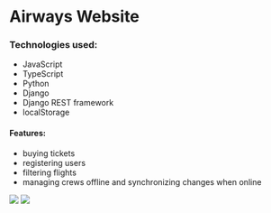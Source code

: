 # Airways Website

### Technologies used:
* JavaScript
* TypeScript
* Python
* Django
* Django REST framework
* localStorage

#### Features:
* buying tickets
* registering users
* filtering flights
* managing crews offline and synchronizing changes when online

![](https://lh3.googleusercontent.com/Yz3Jy3f387qu4HiAKT_CVkeD5864vT-IcUzD0BnSvFo0wfEp7jYFS5fyUiVUcK27KS-2RMEoWk0atM71E7KuPcXk51SCUaCKV7qFixwScq0_kDqcpt3V2IX94qWLRxHCESFKoMkyWVUOycmT4jk-7YrootwC3rWSwh0GydMBVnKxbAMvrKWmNx_IJAizfHj6psB5WUos1U66cX6Nw2I9BSVCfotVnFHZ4jwE33FyHJ9gZshPWWvawapfDnQpOBKOy26Q7VWVwbpVNsYh0zlKx5osfe2pL4LZj8s3idl8heru3Imhj6-KOhuxNj0HxtNBMUvIYOs-Sbe5h0VHJmHOJEPMSoOaAhotHw22Sb53bAKmVjLo2Qvx7NiKck5k-MNhLmKKoX-s4pb4u7-8un-Y2YxhirU9fKoAfLELDCKQ_xAOm-EGXeQrh9JnIknOMsof9P0c5tsY3s0Hl16vfZNNQvWujR1LdKLoyFGc3gwaQ2hfW-3KVB06r9VJ7aHaUGghPdtVvGFJuguA-EPqGafFJMvUgiNyqctBJ1HIBdxQRF4brQgFArAoSx2YO7Hwn1fIo08NmQIS2omCX9Ns-SgFH8N5tYkygUSX8ETcMxgWX5rOgKSaJ3_HL3Ve3_nUOLE=w950-h600-no)
![](https://lh3.googleusercontent.com/-FWWtmfjclyRggGVxVlrXAAJhgFGXOU52zAxUHC54F7OLF-_hDOPCUMW1HmRRNgBw_c28XNQ2RMKGc0QNpckzMD0suB3V6Gr_nOp0T4U8xvuGWHx3s8S8amKTcbDqG4GE3_ofzVbjRFb0c-aBiTvqHvL9PgE9gnf5LsKcFJbvGzuqYfBO-slfl3z5SqtoM-u8sMUx8TeIXqVwfGBOpmct7gOS8BnQ9k4mWCS985dKOpuyLvepRI5xq4mjnZ-xoUWLSoTo34KJibzDmJDK_t2pnBcylJvLPhW-QyDRSzY7k3IQT8wGPeO9Rc88wM6DU6LQXWA85jsDXPzQG5l9pXkcDz4qzhuKVGbbPPjLESb0ujNW-qfhEQfVaDblW5qT8DoI4oIszcY5cGLUKeUVmcH7z_l8puJieo8FC1G9NQP-vdFDqDpTrE6W8eMgzxRdAYeQC26F80a6RqD2eYkqrBsz4Ptk5X2WGBMZdGUdmJUm1jSich4Y416Z53WC6Ppq1w5nrGnhn9J6kYuWxICPwYCP66KJxwcKHaut7txLj0UrVLeqb8cZjz1o3G-xA_kFns_CCzIzwgJsoL30q_AL5UzDmsWc3DptL7j7Alhd0KwuqdQllDaUSAgAwmGIyG7nD8=w950-h600-no)